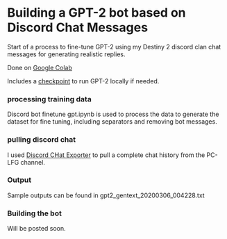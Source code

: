 # Building a GPT-2 bot based on Discord Chat Messages

Start of a process to fine-tune GPT-2 using my Destiny 2 discord clan chat messages for generating realistic replies.

Done on [Google Colab](https://colab.research.google.com/drive/1pQ44YlhfWLy7YO0wjgHsq2dXzFS55dAr?usp=sharing)

Includes a [checkpoint](https://drive.google.com/file/d/1-2fyKsC3xn2bMPhd0TYlVmDJ_iP4slCG/view?usp=sharing) to run GPT-2 locally if needed.

### processing training data
Discord bot finetune gpt.ipynb is used to process the data to generate the dataset for fine tuning, including separators and removing bot messages.

### pulling discord chat
I used [Discord CHat Exporter](https://github.com/Tyrrrz/DiscordChatExporter/wiki) to pull a complete chat history from the PC-LFG channel. 

### Output

Sample outputs can be found in gpt2_gentext_20200306_004228.txt


### Building the bot
Will be posted soon.


